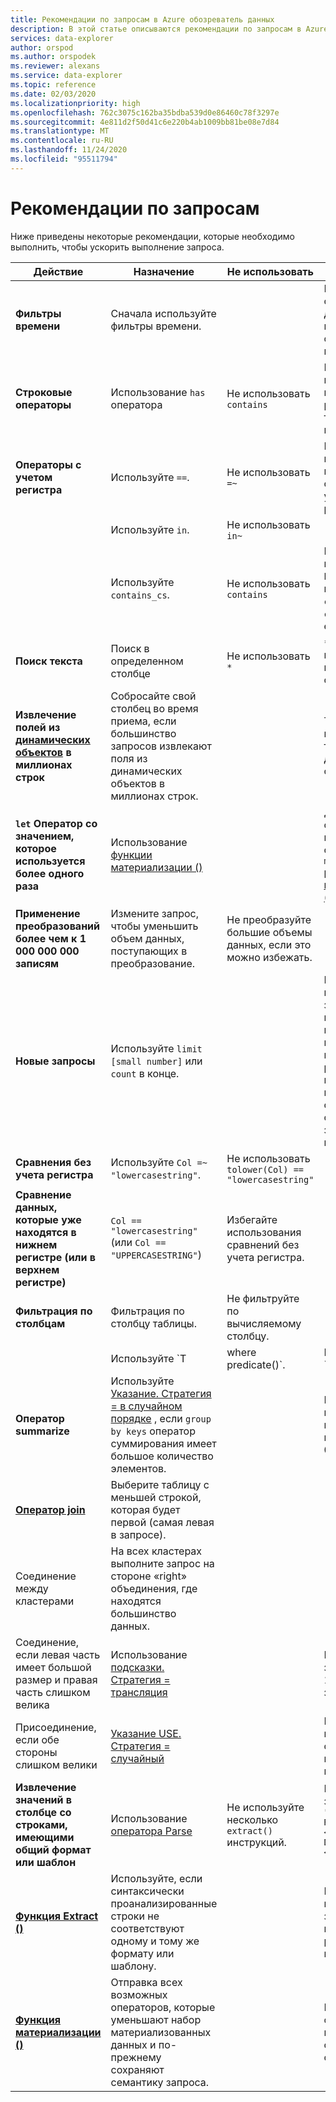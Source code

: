 ```yaml
---
title: Рекомендации по запросам в Azure обозреватель данных
description: В этой статье описываются рекомендации по запросам в Azure обозреватель данных.
services: data-explorer
author: orspod
ms.author: orspodek
ms.reviewer: alexans
ms.service: data-explorer
ms.topic: reference
ms.date: 02/03/2020
ms.localizationpriority: high
ms.openlocfilehash: 762c3075c162ba35bdba539d0e86460c78f3297e
ms.sourcegitcommit: 4e811d2f50d41c6e220b4ab1009bb81be08e7d84
ms.translationtype: MT
ms.contentlocale: ru-RU
ms.lasthandoff: 11/24/2020
ms.locfileid: "95511794"
---
```

# <a name="query-best-practices"></a>Рекомендации по запросам

Ниже приведены некоторые рекомендации, которые необходимо выполнить, чтобы ускорить выполнение запроса.

|Действие  |Назначение  |Не использовать  |Примечания  |
|---------|---------|---------|---------|
| **Фильтры времени** | Сначала используйте фильтры времени. ||Kusto высоко оптимизирован для использования фильтров времени.| 
|**Строковые операторы**      | Использование `has` оператора     | Не использовать `contains`     | При поиске полных маркеров `has` работает лучше, так как он не ищет подстроки.   |
|**Операторы с учетом регистра**     |  Используйте `==`.       | Не использовать  `=~`       |  При возможности используйте операторы с учетом регистра.       |
| | Используйте `in`. | Не использовать `in~`|
|  | Используйте `contains_cs`.         | Не использовать `contains`        | Если вы можете использовать `has` / `has_cs` и не использовать `contains` / `contains_cs` , это еще лучше. |
| **Поиск текста**    |    Поиск в определенном столбце     |    Не использовать  `*`    |   `*` выполняет полнотекстовый поиск по всем столбцам.    |
| **Извлечение полей из [динамических объектов](./scalar-data-types/dynamic.md) в миллионах строк**    |  Собросайте свой столбец во время приема, если большинство запросов извлекают поля из динамических объектов в миллионах строк.      |         | Таким образом, вы платите только один раз для извлечения столбцов.    |
| **`let` Оператор со значением, которое используется более одного раза** | Использование [функции материализации ()](./materializefunction.md) |  |   Дополнительные сведения об использовании см. в `materialize()` разделе [материализация ()](materializefunction.md).|
| **Применение преобразований более чем к 1 000 000 000 записям**| Измените запрос, чтобы уменьшить объем данных, поступающих в преобразование.| Не преобразуйте большие объемы данных, если это можно избежать. | |
| **Новые запросы** | Используйте `limit [small number]` или `count` в конце. | |     Выполнение непривязанных запросов по неизвестным наборам данных может привести к возврату ГБ результатов клиенту, что приведет к снижению отклика и занятому кластеру.|
| **Сравнения без учета регистра** | Используйте `Col =~ "lowercasestring"`. | Не использовать `tolower(Col) == "lowercasestring"` |
| **Сравнение данных, которые уже находятся в нижнем регистре (или в верхнем регистре)** | `Col == "lowercasestring"` (или `Col == "UPPERCASESTRING"`) | Избегайте использования сравнений без учета регистра.||
| **Фильтрация по столбцам** |  Фильтрация по столбцу таблицы.|Не фильтруйте по вычисляемому столбцу. | |
| | Используйте `T | where predicate(<expression>)`. | Не использовать `T | extend _value = <expression> | where predicate(_value)` ||
| **Оператор summarize** |  Используйте [Указание. Стратегия = в случайном порядке](./shufflequery.md) , если `group by keys` оператор суммирования имеет большое количество элементов. | | Большая кратность идеально превышает 1 000 000.|
|**[Оператор join](./joinoperator.md)** | Выберите таблицу с меньшей строкой, которая будет первой (самая левая в запросе). ||
| Соединение между кластерами |На всех кластерах выполните запрос на стороне «right» объединения, где находятся большинство данных. ||
|Соединение, если левая часть имеет большой размер и правая часть слишком велика | Использование [подсказки. Стратегия = трансляция](./broadcastjoin.md) || Небольшое значение — до 100 000 записей. |
|Присоединение, если обе стороны слишком велики | [Указание USE. Стратегия = случайный](./shufflequery.md) || Используется, когда ключ объединения имеет большую кратность.|
|**Извлечение значений в столбце со строками, имеющими общий формат или шаблон**|  Использование [оператора Parse](./parseoperator.md) | Не используйте несколько `extract()` инструкций.  | Например, такие значения, как `"Time = <time>, ResourceId = <resourceId>, Duration = <duration>, ...."`
|**[Функция Extract ()](./extractfunction.md)**| Используйте, если синтаксически проанализированные строки не соответствуют одному и тому же формату или шаблону.| |Извлеките необходимые значения с помощью регулярного выражения.|
| **[Функция материализации ()](./materializefunction.md)** | Отправка всех возможных операторов, которые уменьшают набор материализованных данных и по-прежнему сохраняют семантику запроса. | |Например, фильтры или проектные обязательные столбцы.

